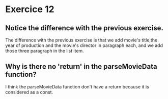 # Exercice 12

## Notice the difference with the previous exercise.

The difference with the previous exercise is that we add movie's title,the year of production and the movie's director in paragraph each, and we add those three paragraph in the list item.

## Why is there no 'return' in the parseMovieData function?

I think the parseMovieData function don't have a return because it is considered as a const.